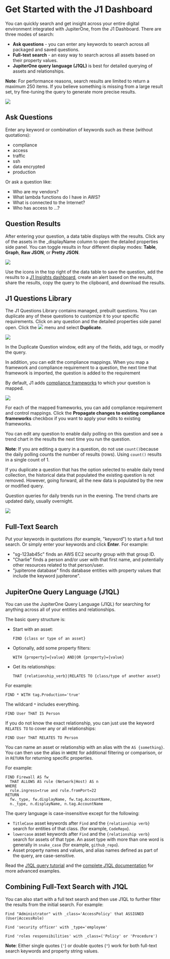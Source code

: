 # Get Started with the J1 Dashboard

You can quickly search and get insight across your entire digital environment integrated with JupiterOne, from the J1 Dashboard. There are three modes of search:

- **Ask questions** - you can enter any keywords to search across all packaged and saved questions. 
- **Full-text search** - an easy way to search across all assets based on their property values.
- **JupiterOne query language (J1QL)** is best for detailed querying of assets and relationships. 

**Note**: For performance reasons, search results are limited to return a maximum 250 items. If you believe something is missing from a large result set, try fine-tuning the query to generate more precise results. 



![](../assets/search-home.png)



## Ask Questions

Enter any keyword or combination of keywords such as these (without quotations):

- compliance
- access
- traffic
- ssh
- data encrypted
- production

Or ask a question like:

- Who are my vendors?
- What lambda functions do I have in AWS?
- What is connected to the Internet?
- Who has access to ...?

## Question Results

After entering your question, a data table displays with the results. Click any of the assets in the _displayName column to open the detailed properties side panel. You can toggle results in four different display modes: **Table**, **Graph**, **Raw JSON**, or **Pretty JSON**.


![](../assets/questions-data-table.png) 



Use the icons in the top right of the data table to save the question, add the results to a [J1 Insights dashboard](../compliance_and-reporting/insights-dashboards.md), create an alert based on the results, share the results, copy the query to the clipboard, and download the results.

## J1 Questions Library

The J1 Questions Library contains managed, prebuilt questions. You can duplicate any of these questions to customize it to your specific requirements. Click on any question and the detailed properties side panel open. Click the ![](../assets/icons/assets-more.png) menu and select **Duplicate**.



![](../assets/questions-library-duplicate.png)  



In the Duplicate Question window, edit any of the fields, add tags, or modify the query. 

In addition, you can edit the compliance mappings. When you map a framework and compliance requirement to a question, the next time that framework is imported, the question is added to the requirement

By default, J1 adds [compliance frameworks](../compliance_and-reporting/compliance-import.md) to which your question is mapped. 

![](../assets/questions-duplicate.png)  



For each of the mapped frameworks, you can add compliance requirement and control mappings. Click the **Propagate changes to existing compliance frameworks** checkbox if you want to apply your edits to existing frameworks. 

You can edit any question to enable daily polling on this question and see a trend chart in the results the next time you run the question. 

**Note**: If you are editing a query in a question, do not use `count()`because the daily polling counts the number of results (rows). Using `count()` results in a single count of 1.  

If you duplicate a question that has the option selected to enable daily trend collection, the historical data that populated the existing question is not removed. However, going forward, all the new data is populated by the new or modified query.

Question queries for daily trends run in the evening. The trend charts are updated daily, usually overnight. 



![](../assets/time-trend-chart.png)  



## Full-Text Search

Put your keywords in quotations (for example, "keyword") to start a full text search. Or simply enter your keywords and click **Enter**. For example:

- "sg-123ab45c" finds an AWS EC2 security group with that group ID. 
- "Charlie" finds a person and/or user with that first name, and potentially other resources related to that person/user.
- "jupiterone database" finds database entities with property values that include the keyword jupiterone".

## JupiterOne Query Language (J1QL)

You can use the JupiterOne Query Language (J1QL) for searching for anything across all of your entities and relationships.

The basic query structure is:

- Start with an asset:

  `FIND {class or type of an asset}`

- Optionally, add some property filters:

  `WITH {property}={value} AND|OR {property}={value}`

- Get its relationships:

  `THAT {relationship_verb}|RELATES TO {class/type of another asset}`

For example:

```j1ql
FIND * WITH tag.Production='true'
```

The wildcard `*` includes everything.

```j1ql
FIND User THAT IS Person
```

If you do not know the exact relationship, you can just use the keyword `RELATES TO` to cover any or all relationships:

```j1ql
FIND User THAT RELATES TO Person
```

You can name an asset or relationship with an alias with the `AS {something}`. You can then use the alias in `WHERE` for additional filtering or comparison, or in `RETURN` for returning specific properties.

For example:

```j1ql
FIND Firewall AS fw
  THAT ALLOWS AS rule (Network|Host) AS n
WHERE
  rule.ingress=true and rule.fromPort=22
RETURN
  fw._type, fw.displayName, fw.tag.AccountName,
  n._type, n.displayName, n.tag.AccountName
```

The query language is case-insensitive except for the following: 

- `TitleCase` asset keywords after `Find` and the `{relationship verb}`  search for entities of that class. (for example, `CodeRepo`).
- `lowercase` asset keywords after `Find` and the `{relationship verb}`  search for assets of that type. An asset type with more than one word is generally in `snake_case` (for example, `github_repo`).
- Asset property names and values, and alias names defined as part of the query, are case-sensitive. 

Read the [J1QL query tutorial](../jupiterOne-query-language_(J1QL)/tutorial-j1ql.md) and the [complete J1QL documentation](../jupiterOne-query-language_(J1QL)/jupiterOne-query-language.md) for more advanced examples.

## Combining Full-Text Search with J1QL

You can also start with a full text search and then use J1QL to further filter the results from the initial search. For example:

```j1ql
Find "Administrator" with _class='AccessPolicy' that ASSIGNED (User|AccessRole)
```

```j1ql
Find 'security officer' with _type='employee'
```

```j1ql
Find 'roles responsibilities' with _class=('Policy' or 'Procedure')
```

**Note**: Either single quotes (`'`) or double quotes (`"`) work for both full-text search keywords and property string values.